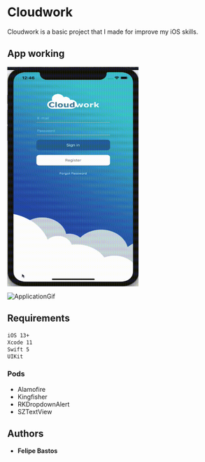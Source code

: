 # Cloudwork

Cloudwork is a basic project that I made for improve my iOS skills.

## App working
<img align="center" width="300" height="500" src="https://github.com/FelipeABastos/Cloudwork/blob/master/GifRegisterForgotPassword.gif">

![ApplicationGif](https://github.com/FelipeABastos/Cloudwork/blob/master/gifApplication.gif)

## Requirements

```
iOS 13+
Xcode 11
Swift 5
UIKit
```

### Pods

* Alamofire
* Kingfisher
* RKDropdownAlert
* SZTextView

## Authors

* **Felipe Bastos** 


